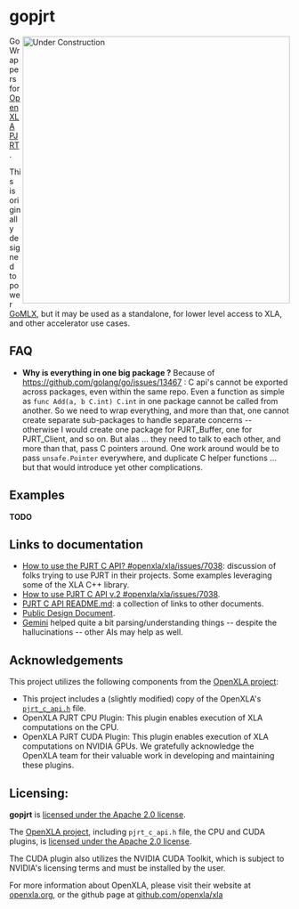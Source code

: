# gopjrt

<img align="right" src="https://github.com/gomlx/gopjrt/assets/7460115/0f2869be-f64e-48b8-b2fa-1f6cbe703204" alt="Under Construction" width="480"/>

Go Wrappers for [OpenXLA PJRT](https://github.com/openxla/xla/tree/main/xla/pjrt).

This is originally designed to power [GoMLX](github.com/gomlx/gomlx), but it may be used as a standalone, for lower level access to XLA, and other accelerator use cases.

## FAQ

* **Why is everything in one big package ?**
  Because of https://github.com/golang/go/issues/13467 : C api's cannot be exported across packages, even within the same repo. Even a function as simple as `func Add(a, b C.int) C.int` in one package cannot be called from another. So we need to wrap everything, and more than that, one cannot create separate sub-packages to handle separate concerns -- otherwise I would create one package for PJRT_Buffer, one for PJRT_Client, and so on. But alas ... they need to talk to each other, and more than that, pass C pointers around. One work around would be to pass `unsafe.Pointer` everywhere, and duplicate C helper functions ... but that would introduce yet other complications.

## Examples

**TODO**

## Links to documentation

* [How to use the PJRT C API? #openxla/xla/issues/7038](https://github.com/openxla/xla/issues/7038): discussion of folks trying to use PJRT in their projects. Some examples leveraging some of the XLA C++ library.
* [How to use PJRT C API v.2 #openxla/xla/issues/7038](https://github.com/openxla/xla/issues/13733).
* [PJRT C API README.md](https://github.com/openxla/xla/blob/main/xla/pjrt/c/README.md): a collection of links to other documents.
* [Public Design Document](https://docs.google.com/document/d/1Qdptisz1tUPGn1qFAVgCV2omnfjN01zoQPwKLdlizas/edit).
* [Gemini](https://gemini.google.com) helped quite a bit parsing/understanding things -- despite the hallucinations -- other AIs may help as well.

## Acknowledgements
This project utilizes the following components from the [OpenXLA project](https://openxla.org/):

* This project includes a (slightly modified) copy of the OpenXLA's [`pjrt_c_api.h`](https://github.com/openxla/xla/blob/main/xla/pjrt/c/pjrt_c_api.h) file. 
* OpenXLA PJRT CPU Plugin: This plugin enables execution of XLA computations on the CPU.
* OpenXLA PJRT CUDA Plugin: This plugin enables execution of XLA computations on NVIDIA GPUs.
We gratefully acknowledge the OpenXLA team for their valuable work in developing and maintaining these plugins.

## Licensing:

**gopjrt** is [licensed under the Apache 2.0 license](https://github.com/gomlx/gopjrt/blob/main/LICENSE).

The [OpenXLA project](https://openxla.org/), including `pjrt_c_api.h` file, the CPU and CUDA plugins, is [licensed under the Apache 2.0 license](https://github.com/openxla/xla/blob/main/LICENSE).

The CUDA plugin also utilizes the NVIDIA CUDA Toolkit, which is subject to NVIDIA's licensing terms and must be installed by the user.

For more information about OpenXLA, please visit their website at [openxla.org](https://openxla.org/), or the github page at [github.com/openxla/xla](https://github.com/openxla/xla)
